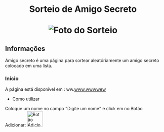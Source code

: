 <div align="center">
  <h1 align="center">
    Sorteio de Amigo Secreto
    <br />
    <br />
      <img src="https://github.com/user-attachments/assets/b210703d-19c3-4144-9d18-91a39561d0d0" alt="Foto do Sorteio">
  </h1>
</div>

## Informações

Amigo secreto é uma página para sortear aleatóriamente um amigo secreto colocado em uma lista.

### Início

<div>

  A página está disponível em : ww.www.wwwwew

</div>

* Como utilizar
<div>
  <p>Coloque um nome no campo "Digite um nome" e click em no Botão Adicionar: <img src="https://github.com/user-attachments/assets/3d620983-2d19-4b37-a22c-b02b2d66c34b" alt="Botão Adicionar" width=50px height: 10px> </p>
</div>




